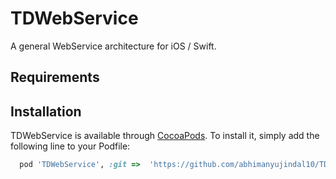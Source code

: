 # TDWebService
A general WebService architecture for iOS / Swift.

## Requirements

## Installation

TDWebService is available through [CocoaPods](http://cocoapods.org). To install
it, simply add the following line to your Podfile:

```ruby
  pod 'TDWebService', :git =>  'https://github.com/abhimanyujindal10/TDWebService.git'
```


